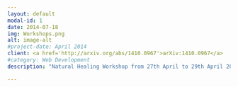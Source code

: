 ```yaml
---
layout: default
modal-id: 1
date: 2014-07-18
img: Workshops.png
alt: image-alt
#project-date: April 2014
client: <a href='http://arxiv.org/abs/1410.0967'>arXiv:1410.0967</a>
#category: Web Development
description: "Natural Healing Workshop from 27th April to 29th April 2024. For more information"

---
```


